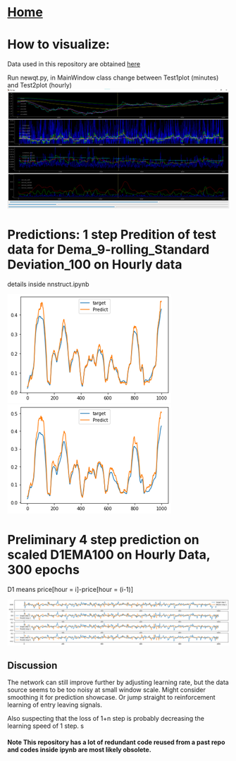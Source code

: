 # [Home](http://lu0x1a0.github.io)

# How to visualize:
Data used in this repository are obtained [here](http://www.histdata.com/download-free-forex-data/?/ascii/1-minute-bar-quotes)

Run newqt.py, in MainWindow class change between Test1plot (minutes) and Test2plot (hourly)
![Screenshot](./Images/qtHourly.png)

# Predictions: 1 step Predition of test data for Dema_9-rolling_Standard Deviation_100 on Hourly data

details inside nnstruct.ipynb


![MSE Loss](./Images/MSELoss.png)
![BCE Loss](./Images/BCELoss.png)

# Preliminary 4 step prediction on scaled D1EMA100 on Hourly Data, 300 epochs
D1 means price[hour = i]-price[hour = (i-1)]

![4 step](./Images/nsteppredict.png)
## Discussion
The network can still improve further by adjusting learning rate, but the data source seems to be too noisy at small window scale.  Might consider smoothing it for prediction showcase. Or jump straight to reinforcement learning of entry leaving signals. 

Also suspecting that the loss of 1+n step is probably decreasing the learning speed of 1 step. s

#### Note This repository has a lot of redundant code reused from a past repo and codes inside ipynb are most likely obsolete.

